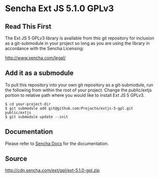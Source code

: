# Sencha Ext JS 5.1.0 GPLv3

## Read This First

The Ext JS 5 GPLv3 library is available from this git repository for inclusion as a 
git-submodule in your project so long as you are using the library in 
accordance with the Sencha Licensing:

http://www.sencha.com/legal/

## Add it as a submodule

To pull this repository into your own git repository as a git-submodule,
run the following from within the root of your project. Change the public/extjs
portion to relative path where you would like to install Ext JS 5 GPLv3.

    $ cd your-project-dir
    $ git submodule add git@github.com:Projacto/extjs-5-gpl.git public/extjs
    $ git submodule update --init

## Documentation

Please refer to [Sencha Docs](http://docs.sencha.com/extjs/5.0/) for the documentation.

## Source

http://cdn.sencha.com/ext/gpl/ext-5.1.0-gpl.zip
